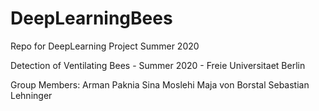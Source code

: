 # DeepLearningBees
Repo for DeepLearning Project Summer 2020 

Detection of Ventilating Bees - Summer 2020 - Freie Universitaet Berlin

Group Members:
Arman Paknia
Sina Moslehi 
Maja von Borstal
Sebastian Lehninger


